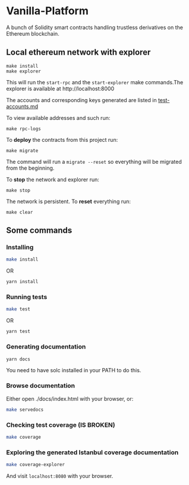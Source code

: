 # Vanilla-Platform

A bunch of Solidity smart contracts handling trustless derivatives on the Ethereum blockchain.

## Local ethereum network with explorer

    make install
    make explorer

This will run the `start-rpc` and the `start-explorer` make commands.The explorer is available at http://localhost:8000

The accounts and corresponding keys generated are listed in [test-accounts.md](test-accounts.md)

To view available addresses and such run:

    make rpc-logs

To **deploy** the contracts from this project run:

    make migrate

The command will run a `migrate --reset` so everything will be migrated from the beginning.

To **stop** the network and explorer run:

    make stop

The network is persistent. To **reset** everything run:

    make clear

## Some commands

### Installing

```bash
make install
```

OR

```bash
yarn install
```

### Running tests

```bash
make test
```

OR

```bash
yarn test
```

### Generating documentation

```bash
yarn docs
```

You need to have solc installed in your PATH to do this.

### Browse documentation

Either open ./docs/index.html with your browser, or:

```bash
make servedocs
```

### Checking test coverage (IS BROKEN)

```bash
make coverage
```

### Exploring the generated Istanbul coverage documentation

```bash
make coverage-explorer
```

And visit `localhost:8080` with your browser.
